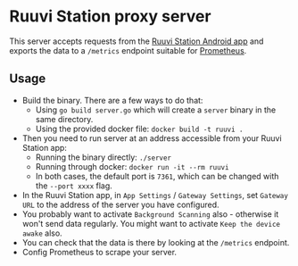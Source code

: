 # Ruuvi Station proxy server

This server accepts requests from the [Ruuvi Station Android app](https://play.google.com/store/apps/details?id=com.ruuvi.station) and exports the data to a `/metrics` endpoint suitable for [Prometheus](https://prometheus.io/).

## Usage

 * Build the binary. There are a few ways to do that:
   * Using `go build server.go` which will create a `server` binary in the same directory.
   * Using the provided docker file: `docker build -t ruuvi .`
 * Then you need to run server at an address accessible from your Ruuvi Station app:
   * Running the binary directly: `./server`
   * Running through docker: `docker run -it --rm ruuvi`
   * In both cases, the default port is `7361`, which can be changed with the `--port xxxx` flag.
 * In the Ruuvi Station app, in `App Settings` / `Gateway Settings`, set `Gateway URL` to the address of the server you have configured.
 * You probably want to activate `Background Scanning` also - otherwise it won't send data regularly. You might want to activate `Keep the device awake` also.
 * You can check that the data is there by looking at the `/metrics` endpoint.
 * Config Prometheus to scrape your server.
